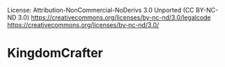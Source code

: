 License:
Attribution-NonCommercial-NoDerivs 3.0 Unported (CC BY-NC-ND 3.0)
https://creativecommons.org/licenses/by-nc-nd/3.0/legalcode
https://creativecommons.org/licenses/by-nc-nd/3.0/

# KingdomCrafter
